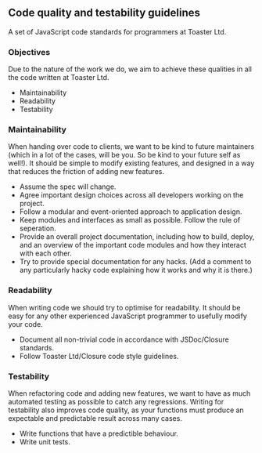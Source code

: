 ## Code quality and testability guidelines

A set of JavaScript code standards for programmers at Toaster Ltd.

### Objectives

Due to the nature of the work we do, we aim to achieve these qualities in all the code written at Toaster Ltd.

* Maintainability
* Readability
* Testability

### Maintainability

When handing over code to clients, we want to be kind to future maintainers (which in a lot of the cases, will be you. So be kind to your future self as well!). It should be simple to modify existing features, and designed in a way that reduces the friction of adding new features.

* Assume the spec will change.
* Agree important design choices across all developers working on the project.
* Follow a modular and event-oriented approach to application design.
* Keep modules and interfaces as small as possible. Follow the rule of seperation.
* Provide an overall project documentation, including how to build, deploy, and an overview of the important code modules and how they interact with each other.
* Try to provide special documentation for any hacks. (Add a comment to any particularly hacky code explaining how it works and why it is there.)

### Readability

When writing code we should try to optimise for readability. It should be easy for any other experienced JavaScript programmer to usefully modify your code.

* Document all non-trivial code in accordance with JSDoc/Closure standards.
* Follow Toaster Ltd/Closure code style guidelines.

### Testability

When refactoring code and adding new features, we want to have as much automated testing as possible to catch any regressions. Writing for testability also improves code quality, as your functions must produce an expectable and predictable result across many cases.

* Write functions that have a predictible behaviour.
* Write unit tests.
